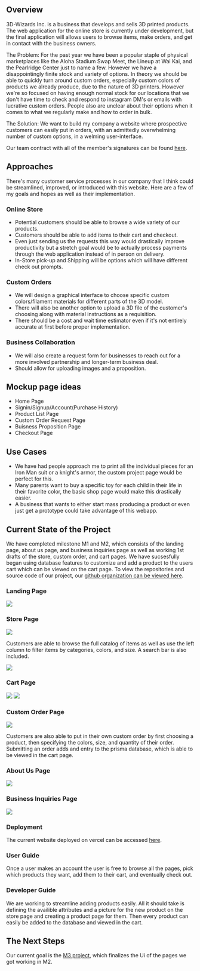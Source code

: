
## Overview

3D-Wizards Inc. is a business that develops and sells 3D printed products. The web application for the online store is currently under development, but the final application will allows users to browse items, make orders, and get in contact with the business owners.

The Problem: For the past year we have been a popular staple of physical marketplaces like the Aloha Stadium Swap Meet, the Lineup at Wai Kai, and the Pearlridge Center just to name a few. However we have a disappointingly finite stock and variety of options. In theory we should be able to quickly turn around custom orders, especially custom colors of products we already produce, due to the nature of 3D printers. However we're so focused on having enough normal stock for our locations that we don't have time to check and respond to instagram DM's or emails with lucrative custom orders. People also are unclear about their options when it comes to what we regularly make and how to order in bulk.

The Solution: We want to build my company a website where prospective customers can easily put in orders, with an admittedly overwhelming number of custom options, in a welming user-interface. 

Our team contract with all of the member's signatures can be found [here](https://docs.google.com/document/d/1khLUqeU3P_N2-VMSdp-ibR_amM5T2jIwDZtIPfz1X4s/edit?tab=t.0).

## Approaches

There's many customer service processes in our company that I think could be streamlined, improved, or introduced with this website. Here are a few of my goals and hopes as well as their implementation.

### Online Store

- Potential customers should be able to browse a wide variety of our products.
- Customers should be able to add items to their cart and checkout.
- Even just sending us the requests this way would drastically improve productivity but a stretch goal would be to actually process payments through the web application instead of in person on delivery.
- In-Store pick-up and Shipping will be options which will have different check out prompts.

### Custom Orders

- We will design a graphical interface to choose specific custom colors/filament materials for different parts of the 3D model.
- There will also be another option to upload a 3D file of the customer's choosing along with material instructions as a requisition.
- There should be a cost and wait time estimator even if it's not entirely accurate at first before proper implementation.

### Business Collaboration

- We will also create a request form for businesses to reach out for a more involved partnership and longer-term business deal.
- Should allow for uploading images and a proposition.

## Mockup page ideas

- Home Page
- Signin/Signup/Account(Purchase History)
- Product List Page
- Custom Order Request Page
- Buisness Proposition Page
- Checkout Page

## Use Cases

- We have had people approach me to print all the individual pieces for an Iron Man suit or a knight's armor, the custom project page would be perfect for this.
- Many parents want to buy a specific toy for each child in their life in their favorite color, the basic shop page would make this drastically easier.
- A business that wants to either start mass producing a product or even just get a prototype could take advantage of this webapp.

## Current State of the Project

We have completed milestone M1 and M2, which consists of the landing page,  about us page, and business inquiries page as well as working 1st drafts of the store, custom order, and cart pages. We have sucsesfully began using database features to customize and add a product to the users cart which can be viewed on the cart page. To view the repositories and source code of our project, our [github organization can be viewed here](https://github.com/3D-Wizards-Inc).

### Landing Page

![](landingpageM2.png)

### Store Page

![](storepageM2.png)

Customers are able to browse the full catalog of items as well as use the left column to filter items by categories, colors, and size. A search bar is also included.

![](productPageM2.png)


### Cart Page
![](cartPageM2.png)
![](databaseM2.png)

### Custom Order Page

![](customorderpageM2.png)

Customers are also able to put in their own custom order by first choosing a product, then specifying the colors, size, and quantity of their order. Submitting an order adds and entry to the prisma database, which is able to be viewed in the cart page.

### About Us Page

![](aboutM2.png)

### Business Inquiries Page

![](BuisnessM1.png)

### Deployment

The current website deployed on vercel can be accessed [here](https://3-d-wizards-inc-two.vercel.app/).

### User Guide
Once a user makes an account the user is free to browse all the pages, pick which products they want, add them to their cart, and eventually check out.

### Developer Guide
We are working to streamline adding products easily. All it should take is defining the availible attributes and a picture for the new product on the store page and creating a product page for them. Then every product can easily be added to the database and viewed in the cart.

## The Next Steps

Our current goal is the [M3 project](https://github.com/orgs/3D-Wizards-Inc/projects/3), which finalizes the Ui of the pages we got working in M2. 
